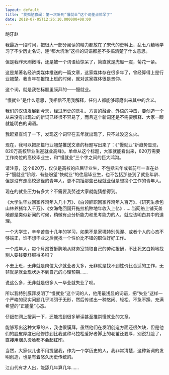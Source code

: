 ```yaml
---
layout: default
title: "我孤陋寡闻：第一次听到“慢就业”这个词差点惊呆了"
date: 2018-07-05T12:26:10.000000+08:00
---
```


龅牙赵

我最近一段时间，把很大一部分阅读的精力都放在了宋代的史料上，乱七八糟地学习了不少历史名词，连“都大坑治”这样的词语都差不多搞清楚了什么意思。


但是我昨天刷微博，还是被一个词语给惊呆了，简直就是虎躯一震，菊花一紧。


这是某著名经济类媒体推送的一篇文章，这家媒体存在很多年了，曾经算得上是行业翘楚。我当年在报馆上班的时候，就对这家媒体很是景仰。


这个词，就是我在标题里膜拜的——慢就业。


“慢就业”是什么意思，我相信不用我解释，任何人都能够琢磨出来其中的含义。


我们的汉语发展到今天，经过历史的洗礼、方言的融合、外语的冲击，要创造一个从来没有出现过的新词已经很不容易了，而且这个新词还是不需要解释、大家一眼就能明白的词语。


我赶紧查询了一下，发现这个词早在去年就出现了，只不过没这么火。


现在，我可以把那篇行业翘楚推送文章的标题写出来了：《“慢就业”新趋势显现，820万高校毕业生迎就业高峰》。单单从这个标题，大家就能看出来，820万需要工作岗位的高校毕业生，和“慢就业”三个字之间的巨大鸿沟。


请注意，这个820万，仅仅是高校的应届毕业生，不包括去年或者前年一直在处于“慢就业”阶段、有些盼望“快就业”的往届毕业生，也不包括那些到了就业年龄、但是没有走高校途径的青年人，更不包括那些已经就业但是想换个工作的青年人。


现在的就业压力有多大？不需要我赘述大家就能猜想得到。


《大学生毕业回家养鸡年入几十万》、《白领辞职回家养鸡年入百万》、《研究生承包山林养猪年入千万》、《女海龟回国开拖拉机种地年收入上亿》……当网络上铺天盖地都是类似新闻的时候，稍微有点分析能力和思考能力的人，就应该明白其中的道理。


一个大学生，辛辛苦苦十几年的学习，如果不是家境特别优渥、或者个人的心态不够端正，谁不想毕业之后就找一个性价比不错的职位好好工作。


一个成年人，每个月昂首挺胸地从财务室领取自己的劳动报酬，不比死乞白赖地找别人要钱要舒服得多吗？


不去上班，无非就是岗位太少就业者太多，无非就是找不到性价比合适的工作，无非就是就业现状达不到自己的心理预期……


说这么多，无非就是很多人一毕业就失业了呗。


所以我特别膜拜发明了“慢就业”这个词的人，他用最浅显的词语，把“失业”这样一个严峻的现实问题几乎消弭于无形，然后传递出一种悠闲、轻松、不急不躁、充满希望的“正能量”心态。


仔细在网上搜索一下，还能找到很多解读甚至推崇慢就业的文章。


能够写出这种文章的人，我也很膜拜，虽然他们在发明创造方面还很欠缺，但是他们的脸皮厚度已经修炼到比我这种马拉松爱好者脚上的老茧还要厚，别说打脸了，直接用烟头烫脸都不会起红印。


当然，大家伙儿也不用提醒我，作为一个学历史的人，我非常清楚，这种新词的发明创造，也是有着悠久历史传统的。


江山代有才人出，能舔几年算几年……

